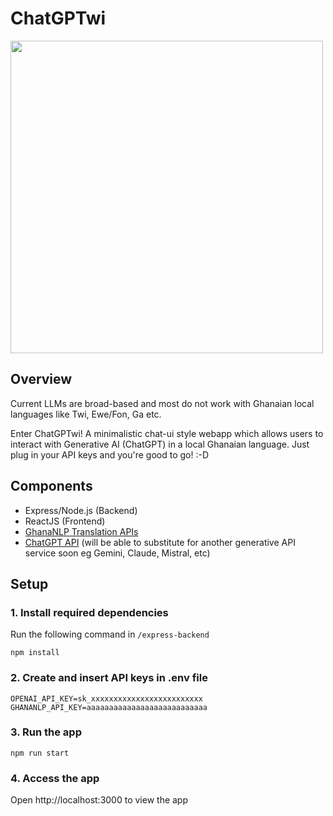 # ChatGPTwi

<img width="500px" src="https://github.com/user-attachments/assets/063a61aa-09ea-44b2-ba8c-3245551c8a9f">

## Overview
Current LLMs are broad-based and most do not work with Ghanaian local languages like Twi, Ewe/Fon, Ga etc. 

Enter ChatGPTwi! A minimalistic chat-ui style webapp which allows users to interact with Generative AI (ChatGPT) in a local Ghanaian language. Just plug in your API keys and you're good to go! :-D

## Components
- Express/Node.js (Backend)
- ReactJS (Frontend)
- [GhanaNLP Translation APIs](https://translation.ghananlp.org/apis)
- [ChatGPT API](https://openai.com/api/) (will be able to substitute for another generative API service soon eg Gemini, Claude, Mistral, etc)

## Setup
### 1. Install required dependencies
Run the following command in `/express-backend`
```
npm install 
```
### 2. Create and insert API keys in .env file
```
OPENAI_API_KEY=sk_xxxxxxxxxxxxxxxxxxxxxxxxx
GHANANLP_API_KEY=aaaaaaaaaaaaaaaaaaaaaaaaaaa
```
### 3. Run the app
```
npm run start
```

### 4. Access the app 
Open http://localhost:3000 to view the app
